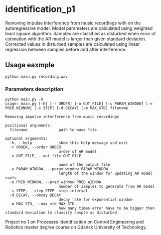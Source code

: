 # identification_p1
Removing impulse interference from music recordings with on the autoregressive model. Model parameters are calculated using weighted least square algorithm. Samples are classified as disturbed when error of estimation with the AR model is larger than given standard deviation. Corrected values in disturbed samples are calculated using linear regression between samples before and after interference.

## Usage eaxmple
```
python main.py recording.wav
```

### Parameters description
```
python main.py -h
usage: main.py [-h] [-r ORDER] [-o OUT_FILE] [-u PARAM_WINDOW] [-e PRED_WIDNOW] [-s STEP] [-d DECAY] [-m MAX_STD] filename

Removing impulse interference from music recordings

positional arguments:
  filename              path to wave file

optional arguments:
  -h, --help            show this help message and exit
  -r ORDER, --order ORDER
                        order of AR model
  -o OUT_FILE, --out_file OUT_FILE

                        name of the output file
  -u PARAM_WINDOW, --param_window PARAM_WINDOW
                        length of the window for updating AR model coefs
  -e PRED_WIDNOW, --pred_widnow PRED_WIDNOW
                        number of samples to generate from AR model
  -s STEP, --step STEP  step interval
  -d DECAY, --decay DECAY
                        decay rate for exponential window
  -m MAX_STD, --max_std MAX_STD
                        how many times error have to be bigger then standard deviation to classify sample as disturbed
```

Project no 1 on Processes Identification on Control Engineering and Robotics master degree course on Gdańsk University of Technology.
